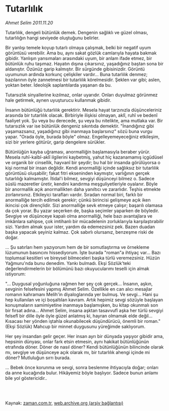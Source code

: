 # Tutarlılık

*Ahmet Selim 2011.11.20*

<td class="columnist-detail">
<p>Tutarlılık, dengeli bütünlük demek. Dengenin sağlıklı ve güzel olması, tutarlılığın hangi seviyede oluştuğunu belirler.</p>
<p>
<div id="haberMetinDiv">
<p>Bir yanlışı temele koyup tutarlı olmaya çalışmak, belki bir negatif uyum görüntüsü verebilir. Ama bu, aynı sakat gözlük camlarıyla hayata bakmak gibidir. Yanlışın yansımaları arasındaki uyum, bir anlam ifade etmez, bir bütünlük ruhu taşımaz. Hayatın dışına çıkarsınız, yaşadığınız baştan sona bir aldanıştır. Özünüz garip kalmıştır. Bir sürgünde gibisinizdir. Görüntü uyumunun ardında korkunç çelişkiler vardır... Buna tutarlılık denmez; bazılarının öyle zannetmesi bir tutarlılık körelmesidir. Şeklen var gibi; aslen, yoktan beter. İdeolojik saplantılarda yaşanan da bu.
<p>Tutarsızlık sinyallerine kızılmaz, onlar uyarıdır. Onları duyulmaz görünmez hale getirmek, aynen uyuşturucu kullanmak gibidir.
<p>İnsanın bütünlüğü tutarlılık gerektirir. Mesela hayat tarzınızla düşünceleriniz arasında bir tutarlılık olacak. Birbiriyle ilişkisi olmayan, aklî, ruhî ve bedenî faaliyet yok. Şu veya bu derecede, şu veya bu nitelikte, ama mutlaka var. Bir tutarsızlık var ise bütünlük dengeniz sıkıntıda demektir. "İnandığınız gibi yaşamazsanız, yaşadığınız gibi inanmaya başlarsınız" sözü buna vurgu yapar. "Orada öyle, burada böyle" olmaz. Engelleyemeyeceğiniz etkileşim, sizi bir yerlere götürür, garip dengelere sürükler.
<p>Bütünlüğün kayba uğraması, anormalliğin başlamasıyla beraber yürür. Mesela ruhî-kalbî-aklî ilgilerini kaybetmiş, yahut hiç kazanamamış içgüdüsel ve organik bir cinsellik, hayvanî bir şeydir; bu hal bir insanda görülüyorsa o kişi normal bir insan değildir. Kendi anormalliği içinde sağlıksız bir tutarlılık görüntüsü oluşabilir; fakat fıtri ekseninden kaymıştır, varlığının gerçek tutarlılığı kalmamıştır. İtidal'i bilmez, sevgiyi düşünceyi bilmez o. Sadece süslü mazeretler üretir, kendini kandırma meşguliyetleriyle oyalanır. Böyle bir anormallik açık anormallikten daha yanıltıcı ve zararlıdır. Teşhis etmekte zorlanırsınız. Etkileyici tarafları vardır. Sıradan normal biri, farklı bir anormalliğe tercih edilmek gerekir; çünkü birincisi gelişmeye açık iken ikincisi çok dirençlidir. Sizi anormalliğe sevk etmeye çalışır; başarılı olamasa da çok yorar. Bu yazar seçerken de, başka seçimler yaparken de böyledir. Sevgiye ve düşünceye kapalı olma anormalliği, hele bazı avantajlara ve imkânlara sahipse, çok imtihanlı bir mücadelenin zorluklarıyla karşılaştırabilir sizi. Yardım almak şuur ister, yardım da edemezsiniz pek. Bazen duadan başka yapacak şeyiniz kalmaz. Çok sabırlı olursanız, benzeşme riski de doğar.
<p>... Şu satırları hem yazıyorum hem de bir somutlaştırma ve örnekleme lüzumunun basıncını hissediyorum. İşte burada "roman"a ihtiyaç var... Bazı toplumsal kesitleri ve bireysel bilmeceleri başka türlü veremezsiniz. Hüzün Yağmuru'nda bunu denedim. Yankı bulmadı. Ekşi Sözlük'teki değerlendirmelerin bir bölümünü bazı okuyucularımı teselli için almak istiyorum:
<p>"... Duygusal yoğunluğuna rağmen her şey çok gerçek... İnsanın, aşkın, sevginin felsefesini yapmış Ahmet Selim. Özellikle en can alıcı mesajlar romanın kahramanı Melih'in diyaloglarında yer bulmuş. Ve sevgi... Hani şu hep kullanılan ve içi boşaltılan kavram. Artık hepimiz sevgi sözüyle başlayan konuşmaların samimiyetine inanmaya başlamışken, bu kitap okunmalı son bir fırsat adına... Ahmet Selim, insana aşktan tasavvufî aşka her türlü sevgiyi felsefî bir dille öyle öyle güzel anlatmış ki, hayran olmamak elde değil... Kısacası her yönden iştahla okunabilecek düşündürücü, önemli bir roman." (Ekşi Sözlük) Mahcup bir minnet duygusunu yüreğimde saklıyorum.
<p>Her şey insandan gelir geçer. Her insan ayrı bir dünyada yaşıyor gibidir ama, hepsinin dünyası, onlar fark etsin etmesin, aynı hakikat bütünlüğünün etrafında döner. Döner de nasıl döner? Kendi bütünlüğünün bilincinde olarak mı, sevgiye ve düşünceye açık olarak mı, bir tutarlılık ahengi içinde mi döner? Mutluluğun sırrı burada.
<p>... Bebek önce korunma ve sevgi, sonra beslenme ihtiyacıyla doğar; onları da anne kucağında bulur. Hikâyemiz böyle başlıyor. Sadece bunun anlamı bile yol göstericidir.. </p></p></p></p></p></p></p></p></div>
</p>


<p><br>
		 </br></p></td>

Kaynak: [zaman.com.tr](http://zaman.com.tr/yazar.do?yazino=1204123), [web.archive.org (arşiv bağlantısı)](http://web.archive.org/web/20111208081859/http://zaman.com.tr:80/yazar.do?yazino=1204123)
